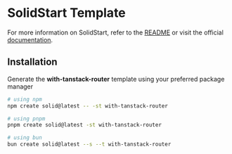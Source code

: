 # SolidStart Template

For more information on SolidStart, refer to the [README](https://github.com/solidjs/solid-start/tree/main/packages/start#readme) or visit the official [documentation](https://docs.solidjs.com/solid-start/).

## Installation

Generate the **with-tanstack-router** template using your preferred package manager

```bash
# using npm
npm create solid@latest -- -st with-tanstack-router
```

```bash
# using pnpm
pnpm create solid@latest -st with-tanstack-router
```

```bash
# using bun
bun create solid@latest --s --t with-tanstack-router
```
